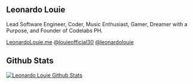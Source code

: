 ## Leonardo Louie

Lead Software Engineer, Coder, Music Enthusiast, Gamer, Dreamer with a Purpose, and Founder of Codelabs PH.

[LeonardoLouie.me](http://leonardo-louie.me/)
[@louieofficial30](https://twitter.com/louieofficial30)
[@leonardolouie](https://www.instagram.com/leonardolouie/)

## Github Stats

[![Leonardo Louie Github Stats](https://readme-stats.warengonzaga.com/api?username=leonardolouie&show_icons=true&count_private=true)]()


